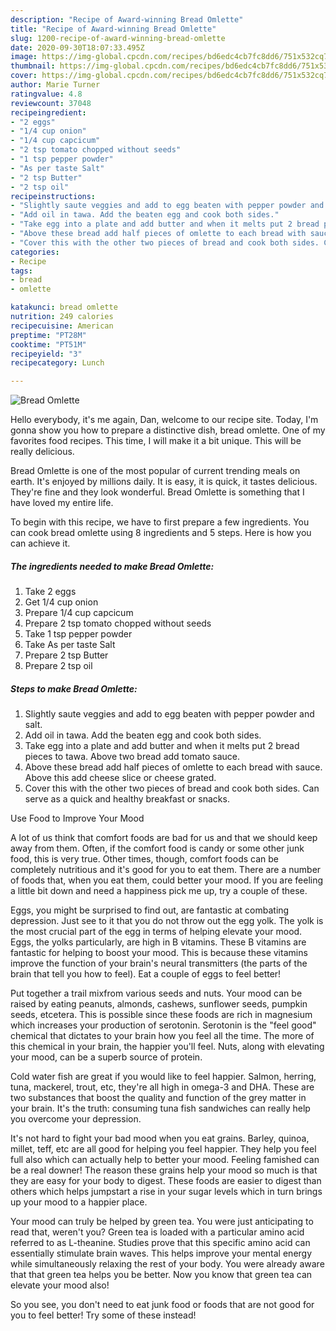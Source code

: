```yaml
---
description: "Recipe of Award-winning Bread Omlette"
title: "Recipe of Award-winning Bread Omlette"
slug: 1200-recipe-of-award-winning-bread-omlette
date: 2020-09-30T18:07:33.495Z
image: https://img-global.cpcdn.com/recipes/bd6edc4cb7fc8dd6/751x532cq70/bread-omlette-recipe-main-photo.jpg
thumbnail: https://img-global.cpcdn.com/recipes/bd6edc4cb7fc8dd6/751x532cq70/bread-omlette-recipe-main-photo.jpg
cover: https://img-global.cpcdn.com/recipes/bd6edc4cb7fc8dd6/751x532cq70/bread-omlette-recipe-main-photo.jpg
author: Marie Turner
ratingvalue: 4.8
reviewcount: 37048
recipeingredient:
- "2 eggs"
- "1/4 cup onion"
- "1/4 cup capcicum"
- "2 tsp tomato chopped without seeds"
- "1 tsp pepper powder"
- "As per taste Salt"
- "2 tsp Butter"
- "2 tsp oil"
recipeinstructions:
- "Slightly saute veggies and add to egg beaten with pepper powder and salt."
- "Add oil in tawa. Add the beaten egg and cook both sides."
- "Take egg into a plate and add butter and when it melts put 2 bread pieces to tawa. Above two bread add tomato sauce."
- "Above these bread add half pieces of omlette to each bread with sauce. Above this add cheese slice or cheese grated."
- "Cover this with the other two pieces of bread and cook both sides. Can serve as a quick and healthy breakfast or snacks."
categories:
- Recipe
tags:
- bread
- omlette

katakunci: bread omlette 
nutrition: 249 calories
recipecuisine: American
preptime: "PT28M"
cooktime: "PT51M"
recipeyield: "3"
recipecategory: Lunch

---
```



![Bread Omlette](https://img-global.cpcdn.com/recipes/bd6edc4cb7fc8dd6/751x532cq70/bread-omlette-recipe-main-photo.jpg)

Hello everybody, it's me again, Dan, welcome to our recipe site. Today, I'm gonna show you how to prepare a distinctive dish, bread omlette. One of my favorites food recipes. This time, I will make it a bit unique. This will be really delicious.

Bread Omlette is one of the most popular of current trending meals on earth. It's enjoyed by millions daily. It is easy, it is quick, it tastes delicious. They're fine and they look wonderful. Bread Omlette is something that I have loved my entire life.




To begin with this recipe, we have to first prepare a few ingredients. You can cook bread omlette using 8 ingredients and 5 steps. Here is how you can achieve it.

<!--inarticleads1-->

##### The ingredients needed to make Bread Omlette:

1. Take 2 eggs
1. Get 1/4 cup onion
1. Prepare 1/4 cup capcicum
1. Prepare 2 tsp tomato chopped without seeds
1. Take 1 tsp pepper powder
1. Take As per taste Salt
1. Prepare 2 tsp Butter
1. Prepare 2 tsp oil




<!--inarticleads2-->

##### Steps to make Bread Omlette:

1. Slightly saute veggies and add to egg beaten with pepper powder and salt.
1. Add oil in tawa. Add the beaten egg and cook both sides.
1. Take egg into a plate and add butter and when it melts put 2 bread pieces to tawa. Above two bread add tomato sauce.
1. Above these bread add half pieces of omlette to each bread with sauce. Above this add cheese slice or cheese grated.
1. Cover this with the other two pieces of bread and cook both sides. Can serve as a quick and healthy breakfast or snacks.




Use Food to Improve Your Mood


A lot of us think that comfort foods are bad for us and that we should keep away from them. Often, if the comfort food is candy or some other junk food, this is very true. Other times, though, comfort foods can be completely nutritious and it's good for you to eat them. There are a number of foods that, when you eat them, could better your mood. If you are feeling a little bit down and need a happiness pick me up, try a couple of these.

Eggs, you might be surprised to find out, are fantastic at combating depression. Just see to it that you do not throw out the egg yolk. The yolk is the most crucial part of the egg in terms of helping elevate your mood. Eggs, the yolks particularly, are high in B vitamins. These B vitamins are fantastic for helping to boost your mood. This is because these vitamins improve the function of your brain's neural transmitters (the parts of the brain that tell you how to feel). Eat a couple of eggs to feel better!

Put together a trail mixfrom various seeds and nuts. Your mood can be raised by eating peanuts, almonds, cashews, sunflower seeds, pumpkin seeds, etcetera. This is possible since these foods are rich in magnesium which increases your production of serotonin. Serotonin is the "feel good" chemical that dictates to your brain how you feel all the time. The more of this chemical in your brain, the happier you'll feel. Nuts, along with elevating your mood, can be a superb source of protein.

Cold water fish are great if you would like to feel happier. Salmon, herring, tuna, mackerel, trout, etc, they're all high in omega-3 and DHA. These are two substances that boost the quality and function of the grey matter in your brain. It's the truth: consuming tuna fish sandwiches can really help you overcome your depression. 

It's not hard to fight your bad mood when you eat grains. Barley, quinoa, millet, teff, etc are all good for helping you feel happier. They help you feel full also which can actually help to better your mood. Feeling famished can be a real downer! The reason these grains help your mood so much is that they are easy for your body to digest. These foods are easier to digest than others which helps jumpstart a rise in your sugar levels which in turn brings up your mood to a happier place.

Your mood can truly be helped by green tea. You were just anticipating to read that, weren't you? Green tea is loaded with a particular amino acid referred to as L-theanine. Studies prove that this specific amino acid can essentially stimulate brain waves. This helps improve your mental energy while simultaneously relaxing the rest of your body. You were already aware that that green tea helps you be better. Now you know that green tea can elevate your mood also!

So you see, you don't need to eat junk food or foods that are not good for you to feel better! Try some of these instead!


